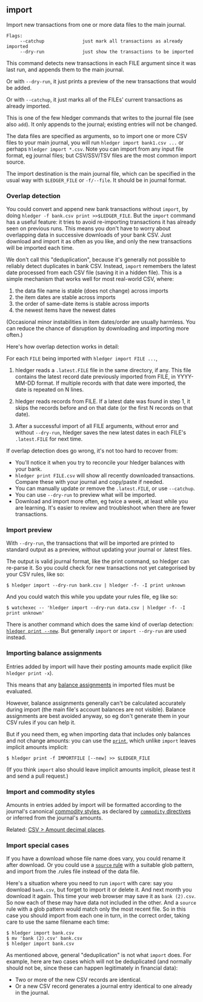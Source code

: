 ## import

Import new transactions from one or more data files to the main journal.

```flags
Flags:
     --catchup              just mark all transactions as already imported
     --dry-run              just show the transactions to be imported
```

This command detects new transactions in each FILE argument since it was last run, 
and appends them to the main journal.

Or with `--dry-run`, it just prints a preview of the new transactions that would be added.

Or with `--catchup`, it just marks all of the FILEs' current transactions as already imported.

This is one of the few hledger commands that writes to the journal file (see also `add`).
It only appends to the journal; existing entries will not be changed.

The data files are specified as arguments, so to import one or more
CSV files to your main journal, you will run 
`hledger import bank1.csv ...` or perhaps `hledger import *.csv`.
Note you can import from any input file format, eg journal files;
but CSV/SSV/TSV files are the most common import source.

The import destination is the main journal file,
which can be specified in the usual way with `$LEDGER_FILE` or `-f/--file`.
It should be in journal format.

### Overlap detection

You could convert and append new bank transactions without `import`, by doing `hledger -f bank.csv print >>$LEDGER_FILE`.
But the `import` command has a useful feature: it tries to avoid re-importing transactions it has already seen on previous runs. 
This means you don't have to worry about overlapping data in successive downloads of your bank CSV.
Just download and import it as often as you like, and only the new transactions will be imported each time.

We don't call this "deduplication", because it's generally not possible to reliably detect duplicates in bank CSV.
Instead, `import` remembers the latest date processed from each CSV file (saving it in a hidden file).
This is a simple mechanism that works well for most real-world CSV, where:

1. the data file name is stable (does not change) across imports
2. the item dates are stable across imports
3. the order of same-date items is stable across imports
4. the newest items have the newest dates

(Occasional minor instabilities in item dates/order are usually harmless.
You can reduce the chance of disruption by downloading and importing more often.)

Here's how overlap detection works in detail:

For each `FILE` being imported with `hledger import FILE ...`,

1. hledger reads a `.latest.FILE` file in the same directory, if any.
  This file contains the latest record date previously imported from FILE, in YYYY-MM-DD format.
  If multiple records with that date were imported, the date is repeated on N lines.

2. hledger reads records from FILE.
  If a latest date was found in step 1, it skips the records before and on that date
  (or the first N records on that date).

3. After a successful import of all FILE arguments, without error and without `--dry-run`,
   hledger saves the new latest dates in each FILE's `.latest.FILE` for next time.

If overlap detection does go wrong, it's not too hard to recover from:

- You'll notice it when you try to reconcile your hledger balances with your bank.
- `hledger print FILE.csv` will show all recently downloaded transactions.
  Compare these with your journal and copy/paste if needed.
- You can manually update or remove the `.latest.FILE`, or use `--catchup`.
- You can use `--dry-run` to preview what will be imported.
- Download and import more often, eg twice a week, at least while you are learning.
  It's easier to review and troubleshoot when there are fewer transactions.

<!--
Related: 
[CSV > Working with CSV > Deduplicating, importing](#deduplicating-importing)
-->


### Import preview

With `--dry-run`, the transactions that will be imported are printed
to standard output as a preview, without updating  your journal or .latest files.

The output is valid journal format, like the print command, so hledger can re-parse it.
So you could check for new transactions not yet categorised by your CSV rules, like so:

```cli
$ hledger import --dry-run bank.csv | hledger -f- -I print unknown
```

And you could watch this while you update your rules file, eg like so:

```cli
$ watchexec -- 'hledger import --dry-run data.csv | hledger -f- -I print unknown'
```

There is another command which does the same kind of overlap detection: [`hledger print --new`](#print).
But generally `import` or `import --dry-run` are used instead.

### Importing balance assignments

Entries added by import will have their posting amounts made explicit (like `hledger print -x`).

This means that any [balance assignments](https://hledger.org/hledger.html#balance-assignments) in imported files must be evaluated.

However, balance assignments generally can't be calculated accurately during import (the main file's account balances are not visible).
Balance assignments are best avoided anyway, so eg don't generate them in your CSV rules if you can help it.

But if you need them, eg when importing data that includes only balances and not change amounts:
you can use the [`print`](#print), which unlike `import` leaves implicit amounts implicit:

```cli
$ hledger print -f IMPORTFILE [--new] >> $LEDGER_FILE
```

(If you think `import` also should leave implicit amounts implicit, please test it and send a pull request.)

### Import and commodity styles

Amounts in entries added by import will be formatted according to the journal's canonical [commodity styles](#commodity-display-style),
as declared by [`commodity` directives](#commodity-directive) or inferred from the journal's amounts.

Related: [CSV > Amount decimal places](#amount-decimal-places).

### Import special cases

If you have a download whose file name does vary, you could rename it after download.
Or you could use a [`source` rule](#source) with a suitable glob pattern,
and import from the .rules file instead of the data file.

Here's a situation where you need to run `import` with care:
say you download `bank.csv`, but forget to import it or delete it.
And next month you download it again. This time your web browser may save it as `bank (2).csv`.
So now each of these may have data not included in the other.
And a `source` rule with a glob pattern would match only the most recent file.
So in this case you should import from each one in turn, in the correct order, taking care to use the same filename each time:

```cli
$ hledger import bank.csv
$ mv 'bank (2).csv' bank.csv
$ hledger import bank.csv
```

As mentioned above, general "deduplication" is not what `import` does.
For example, here are two cases which will not be deduplicated
(and normally should not be, since these can happen legitimately in financial data):

- Two or more of the new CSV records are identical.
- Or a new CSV record generates a journal entry identical to one already in the journal.


